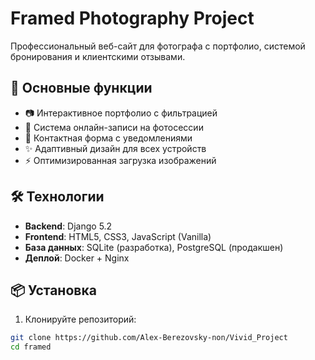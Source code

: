 # Framed Photography Project


Профессиональный веб-сайт для фотографа с портфолио, системой бронирования и клиентскими отзывами.

## 🚀 Основные функции

- 📷 Интерактивное портфолио с фильтрацией
- 📅 Система онлайн-записи на фотосессии
- 💌 Контактная форма с уведомлениями
- ✨ Адаптивный дизайн для всех устройств
- ⚡ Оптимизированная загрузка изображений

## 🛠 Технологии

- **Backend**: Django 5.2
- **Frontend**: HTML5, CSS3, JavaScript (Vanilla)
- **База данных**: SQLite (разработка), PostgreSQL (продакшен)
- **Деплой**: Docker + Nginx

## 📦 Установка

1. Клонируйте репозиторий:
```bash
git clone https://github.com/Alex-Berezovsky-non/Vivid_Project
cd framed